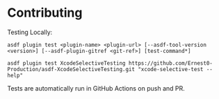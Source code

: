 # Contributing

Testing Locally:

```shell
asdf plugin test <plugin-name> <plugin-url> [--asdf-tool-version <version>] [--asdf-plugin-gitref <git-ref>] [test-command*]

asdf plugin test XcodeSelectiveTesting https://github.com/Ernest0-Production/asdf-XcodeSelectiveTesting.git "xcode-selective-test --help"
```

Tests are automatically run in GitHub Actions on push and PR.
